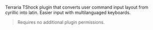 Terraria TShock plugin that converts user command input layout from cyrillic into latin. Easier input with multilanguaged keyboards.

> Requires no additional plugin permissions.
